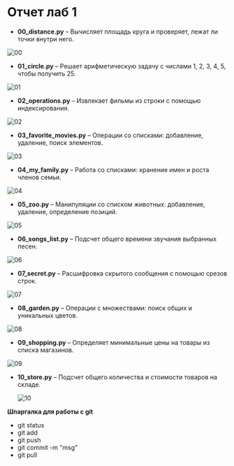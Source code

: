 # Отчет лаб 1

- **00_distance.py** – Вычисляет площадь круга и проверяет, лежат ли точки внутри него.

![00](https://github.com/user-attachments/assets/e79b9b2d-734a-4393-bde6-94a948e1db10)

- **01_circle.py** – Решает арифметическую задачу с числами 1, 2, 3, 4, 5, чтобы получить 25.

![01](https://github.com/user-attachments/assets/adea4c43-38d5-4bfe-852f-c064fb0ce6dd)

- **02_operations.py** – Извлекает фильмы из строки с помощью индексирования.
  
![02](https://github.com/user-attachments/assets/b7d7ba17-f56f-4eb8-bc45-c9d0e18ad75d)

  
- **03_favorite_movies.py** – Операции со списками: добавление, удаление, поиск элементов.
  
![03](https://github.com/user-attachments/assets/7cae6a22-947f-4607-b468-6915f69c23d8)

  
- **04_my_family.py** – Работа со списками: хранение имен и роста членов семьи.
  
![04](https://github.com/user-attachments/assets/e0116613-addb-4af0-89b4-a6e8a378c468)

  
- **05_zoo.py** – Манипуляции со списком животных: добавление, удаление, определение позиций.
  
![05](https://github.com/user-attachments/assets/27a23fec-8eae-4673-9e4c-1da125d84595)

  
- **06_songs_list.py** – Подсчет общего времени звучания выбранных песен.
  
![06](https://github.com/user-attachments/assets/68ac49b1-55d2-4d5a-aa2b-ab0d34741f8f)

  
- **07_secret.py** – Расшифровка скрытого сообщения с помощью срезов строк.
  
![07](https://github.com/user-attachments/assets/7d0e9719-a178-4b15-afd5-f9585165264b)

  
- **08_garden.py** – Операции с множествами: поиск общих и уникальных цветов.
  
![08](https://github.com/user-attachments/assets/51bc14fd-2d81-473c-841c-d68872516b6b)

  
- **09_shopping.py** – Определяет минимальные цены на товары из списка магазинов.
  
![09](https://github.com/user-attachments/assets/1d86a23c-9065-4c28-a371-5ebb87cbdc64)

  
- **10_store.py** – Подсчет общего количества и стоимости товаров на складе.
  
  ![10](https://github.com/user-attachments/assets/4a8d5df0-299f-4353-87a2-2d1a22b75062)

**Шпаргалка для работы с git**
 * git status
 * git add <file>
 * git push
 * git commit -m "msg"
 * git pull  

    

